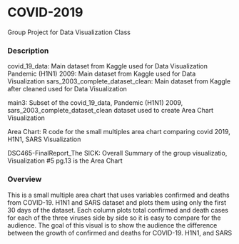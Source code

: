 # COVID-2019

Group Project for Data Visualization Class

### Description

covid_19_data: Main dataset from Kaggle used for Data Visualization
Pandemic (H1N1) 2009:  Main dataset from Kaggle used for Data Visualization
sars_2003_complete_dataset_clean:  Main dataset from Kaggle after cleaned used for Data Visualization

main3: Subset of the covid_19_data, Pandemic (H1N1) 2009, sars_2003_complete_dataset_clean dataset used to create Area Chart Visualization

Area Chart: R code for the small multiples area chart comparing covid 2019, H1N1, SARS Visualization

DSC465-FinalReport_The SICK: Overall Summary of the group visualizatio, Visualization #5 pg.13 is the Area Chart 

### Overview

This is a small multiple area chart that uses variables confirmed and deaths from COVID-19.
H1N1 and SARS dataset and plots them using only the first 30 days of the dataset. Each column
plots total confirmed and death cases for each of the three viruses side by side so it is easy to
compare for the audience. The goal of this visual is to show the audience the difference between the
growth of confirmed and deaths for COVID-19. H1N1, and SARS
